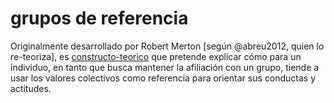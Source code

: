 # grupos de referencia

Originalmente desarrollado por Robert Merton [según @abreu2012, quien lo re-teoriza], es [constructo-teorico](constructo-teorico.md) que pretende explicar cómo para un individuo, en tanto que busca mantener la afiliación con un grupo, tiende a usar los valores colectivos como referencia para orientar sus conductas y actitudes.
